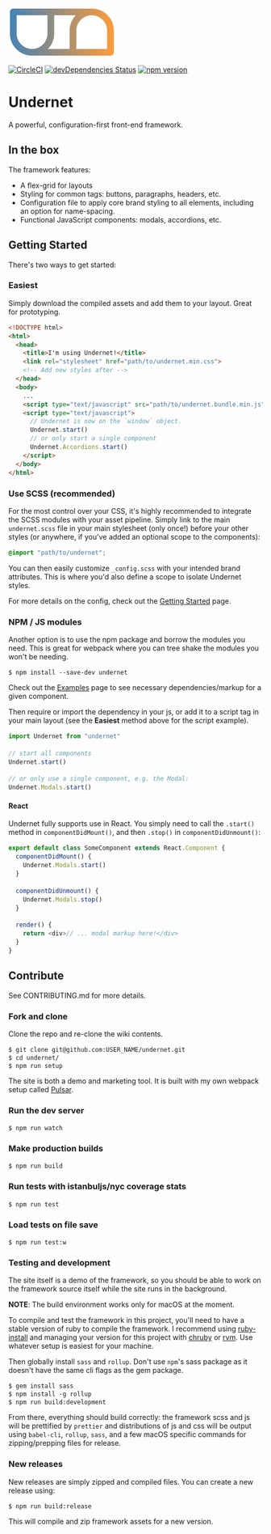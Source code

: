 ![Undernet](src/assets/images/un-logo.png?raw=true)

[![CircleCI](https://circleci.com/gh/geotrev/undernet/tree/master.svg?style=svg)](https://circleci.com/gh/geotrev/undernet/tree/master) [![devDependencies Status](https://david-dm.org/geotrev/undernet/dev-status.svg)](https://david-dm.org/geotrev/undernet?type=dev) [![npm version](https://badge.fury.io/js/undernet.svg)](https://badge.fury.io/js/undernet)

# Undernet

A powerful, configuration-first front-end framework.

## In the box

The framework features:

- A flex-grid for layouts
- Styling for common tags: buttons, paragraphs, headers, etc.
- Configuration file to apply core brand styling to all elements, including an option for name-spacing.
- Functional JavaScript components: modals, accordions, etc.

## Getting Started

There's two ways to get started:

### Easiest

Simply download the compiled assets and add them to your layout. Great for prototyping.

```html
<!DOCTYPE html>
<html>
  <head>
    <title>I'm using Undernet!</title>
    <link rel="stylesheet" href="path/to/undernet.min.css">
    <!-- Add new styles after -->
  </head>
  <body>
    ...
    <script type="text/javascript" src="path/to/undernet.bundle.min.js" async></script>
    <script type="text/javascript">
      // Undernet is now on the `window` object.
      Undernet.start()
      // or only start a single component
      Undernet.Accordions.start()
    </script>
  </body>
</html>
```

### Use SCSS (recommended)

For the most control over your CSS, it's highly recommended to integrate the SCSS modules with your asset pipeline. Simply link to the main `undernet.scss` file in your main stylesheet (only once!) before your other styles (or anywhere, if you've added an optional scope to the components):

```css
@import "path/to/undernet";
```

You can then easily customize `_config.scss` with your intended brand attributes. This is where you'd also define a scope to isolate Undernet styles.

For more details on the config, check out the [Getting Started](https://undernet.io/docs/getting-started) page.

### NPM / JS modules

Another option is to use the npm package and borrow the modules you need. This is great for webpack where you can tree shake the modules you won't be needing.

```shell
$ npm install --save-dev undernet
```

Check out the [Examples](https://undernet.io/examples) page to see necessary dependencies/markup for a given component.

Then require or import the dependency in your js, or add it to a script tag in your main layout (see the **Easiest** method above for the script example).

```js
import Undernet from "undernet"

// start all components
Undernet.start()

// or only use a single component, e.g. the Modal:
Undernet.Modals.start()
```

#### React

Undernet fully supports use in React. You simply need to call the `.start()` method in `componentDidMount()`, and then `.stop()` in `componentDidUnmount()`:

```js
export default class SomeComponent extends React.Component {
  componentDidMount() {
    Undernet.Modals.start()
  }

  componentDidUnmount() {
    Undernet.Modals.stop()
  }

  render() {
    return <div>// ... modal markup here!</div>
  }
}
```

## Contribute

See CONTRIBUTING.md for more details.

### Fork and clone

Clone the repo and re-clone the wiki contents.

```shell
$ git clone git@github.com:USER_NAME/undernet.git
$ cd undernet/
$ npm run setup
```

The site is both a demo and marketing tool. It is built with my own webpack setup called [Pulsar](https://github.com/geotrev/pulsar).

### Run the dev server

```shell
$ npm run watch
```

### Make production builds

```shell
$ npm run build
```

### Run tests with istanbuljs/nyc coverage stats

```shell
$ npm run test
```

### Load tests on file save

```shell
$ npm run test:w
```

### Testing and development

The site itself is a demo of the framework, so you should be able to work on the framework source itself while the site runs in the background.

**NOTE**: The build environment works only for macOS at the moment.

To compile and test the framework in this project, you'll need to have a stable version of ruby to compile the framework. I recommend using [ruby-install](https://www.ruby-lang.org/en/documentation/installation/#ruby-install) and managing your version for this project with [chruby](https://www.ruby-lang.org/en/documentation/installation/#chruby) or [rvm](https://www.ruby-lang.org/en/documentation/installation/#rvm). Use whatever setup is easiest for your machine.

Then globally install `sass` and `rollup`. Don't use `npm`'s sass package as it doesn't have the same cli flags as the gem package.

```shell
$ gem install sass
$ npm install -g rollup
$ npm run build:development
```

From there, everything should build correctly: the framework scss and js will be prettified by `prettier` and distributions of js and css will be output using `babel-cli`, `rollup`, `sass`, and a few macOS specific commands for zipping/prepping files for release.

### New releases

New releases are simply zipped and compiled files. You can create a new release using:

```shell
$ npm run build:release
```

This will compile and zip framework assets for a new version.
